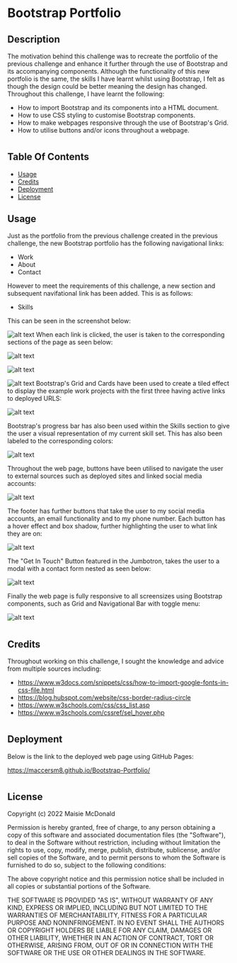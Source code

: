 # Bootstrap Portfolio

## Description
The motivation behind this challenge was to recreate the portfolio of the previous challenge and enhance it further through the use of Bootstrap and its accompanying components. Although the functionality of this new portfolio is the same, the skills I have learnt whilst using Bootstrap, I felt as though the design could be better meaning the design has changed. Throughout this challenge, I have learnt the following:
- How to import Bootstrap and its components into a HTML document.
- How to use CSS styling to customise Bootstrap components.
- How to make webpages responsive through the use of Bootstrap's Grid.
- How to utilise buttons and/or icons throughout a webpage.

#

## Table Of Contents
- [Usage](#usage)
- [Credits](#credits)
- [Deployment](#deployment)
- [License](#license)

## Usage
Just as the portfolio from the previous challenge created in the previous challenge, the new Bootstrap portfolio has the following navigational links:
- Work
- About
- Contact

However to meet the requirements of this challenge, a new section and subsequent navifational link has been added. This is as follows:
- Skills

This can be seen in the screenshot below:

![alt text](./README-Images/Nav-Screenshot.png)
When each link is clicked, the user is taken to the corresponding sections of the page as seen below:

![alt text](./README-Images/My-Work-Screenshot.png)

![alt text](./README-Images/My-Skills-Screenshot.png)

![alt text](./README-Images/About-Contact-Screenshot.png)
Bootstrap's Grid and Cards have been used to create a tiled effect to display the example work projects with the first three having active links to deployed URLS:

![alt text](./README-Images/Tiles-Screenshot.png)

Bootstrap's progress bar has also been used within the Skills section to give the user a visual representation of my current skill set. This has also been labeled to the corresponding colors:

![alt text](./README-Images/Progress-Screenshot.png)

Throughout the web page, buttons have been utilised to navigate the user to external sources such as deployed sites and linked social media accounts:

![alt text](./README-Images/Buttons-Screenshot.png)

The footer has further buttons that take the user to my social media accounts, an email functionality and to my phone number. Each button has a hover effect and box shadow, further highlighting the user to what link they are on:

![alt text](./README-Images/Footer-Screenshot.png)

The "Get In Touch" Button featured in the Jumbotron, takes the user to a modal with a contact form nested as seen below:

![alt text](./README-Images/Modal-Screenshot.png)

Finally the web page is fully responsive to all screensizes using Bootstrap components, such as Grid and Navigational Bar with toggle menu:

![alt text](./README-Images/Medium-Screenshot.png)

#

## Credits
Throughout working on this challenge, I sought the knowledge and advice from multiple sources including:
- https://www.w3docs.com/snippets/css/how-to-import-google-fonts-in-css-file.html
- https://blog.hubspot.com/website/css-border-radius-circle
- https://www.w3schools.com/css/css_list.asp
- https://www.w3schools.com/cssref/sel_hover.php

#

## Deployment
Below is the link to the deployed web page using GitHub Pages:

https://maccersm8.github.io/Bootstrap-Portfolio/

#

## License
Copyright (c) 2022 Maisie McDonald

Permission is hereby granted, free of charge, to any person obtaining a copy
of this software and associated documentation files (the "Software"), to deal
in the Software without restriction, including without limitation the rights
to use, copy, modify, merge, publish, distribute, sublicense, and/or sell
copies of the Software, and to permit persons to whom the Software is
furnished to do so, subject to the following conditions:

The above copyright notice and this permission notice shall be included in all
copies or substantial portions of the Software.

THE SOFTWARE IS PROVIDED "AS IS", WITHOUT WARRANTY OF ANY KIND, EXPRESS OR
IMPLIED, INCLUDING BUT NOT LIMITED TO THE WARRANTIES OF MERCHANTABILITY,
FITNESS FOR A PARTICULAR PURPOSE AND NONINFRINGEMENT. IN NO EVENT SHALL THE
AUTHORS OR COPYRIGHT HOLDERS BE LIABLE FOR ANY CLAIM, DAMAGES OR OTHER
LIABILITY, WHETHER IN AN ACTION OF CONTRACT, TORT OR OTHERWISE, ARISING FROM,
OUT OF OR IN CONNECTION WITH THE SOFTWARE OR THE USE OR OTHER DEALINGS IN THE
SOFTWARE.
